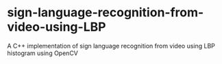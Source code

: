 # sign-language-recognition-from-video-using-LBP
A C++ implementation of sign language recognition from video using LBP histogram using OpenCV

